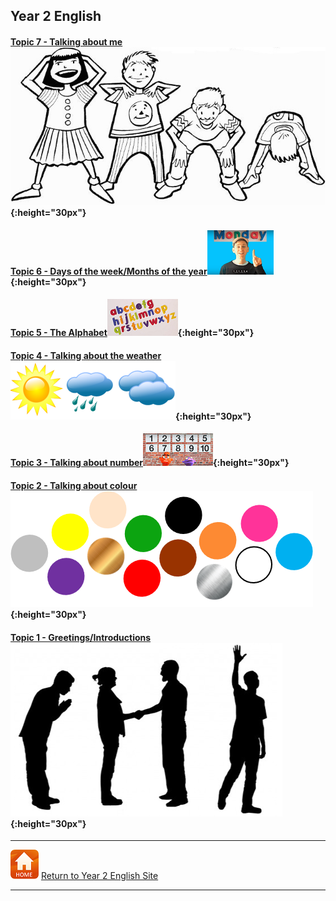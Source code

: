 ## Year 2 English

<!--### Part 2 
#### [Topic 14 - Language for playing games...]
#### [Topic 15 - Actions... I can...] 
#### [Topic 16 - Actions - I can...]   
Topic 15 - Actions... I can...  
Topic 14 - Language for playing games...  

#### [Topic 13 - Shapes](https://tangerina-pt.github.io/English/Shapes_B)

#### [Topic 12 - Classroom instructions](https://tangerina-pt.github.io/English/Classroom_I_B)-->

<!--#### [Topic 11 - Toys] 
#### [Topic 11 - Toys](https://tangerina-pt.github.io/English/Toys_B)-->

<!--#### [Topic 10 - Classroom objects] 
#### [Topic 10 - Classroom objects](https://tangerina-pt.github.io/English/Classroom_Objects_B)-->

<!--#### Topic 9 - Talking about position/location
#### [Topic 9 - Talking about position/location](https://tangerina-pt.github.io/English/Prep_Place_B)-->

<!--#### Topic 8 - Talking about my family
#### [Topic 8 - Talking about my family](https://tangerina-pt.github.io/English/Family_B)-->


<!--#### [Topic 6 - Expressing emotions/needs](https://tangerina-pt.github.io/English/Feelings_B)-->

<!--#### Topic 7 - Talking about me-->

#### [Topic 7 - Talking about me](https://tangerina-pt.github.io/English/Body_Parts_B)![hsktbw](/images/hsktbw.jpg){:height="30px"}

#### [Topic 6 - Days of the week/Months of the year](https://tangerina-pt.github.io/English/Calendar_B)![days](/images/days.PNG){:height="30px"}

#### [Topic 5 - The Alphabet](https://tangerina-pt.github.io/English/Alphabet_B)![alph](/images/alph.png){:height="30px"}

#### [Topic 4 - Talking about the weather](https://tangerina-pt.github.io/English/Weather_B)![wsym](/images/wsym.PNG){:height="30px"}

#### [Topic 3 - Talking about number](https://tangerina-pt.github.io/English/Number_B)![pmno](/images/pmno.PNG){:height="30px"}

#### [Topic 2 - Talking about colour](https://tangerina-pt.github.io/English/Colours_B)![colmix2](/images/colmix2.png){:height="30px"}

#### [Topic 1 - Greetings/Introductions](https://tangerina-pt.github.io/English/Greetings_B)![gtsym](/images/gtsym.PNG){:height="30px"}

***
[![home](/images/home.PNG)](https://tangerina-pt.github.io/English/Year2) [Return to Year 2 English Site](https://tangerina-pt.github.io/English/Year2)

***
